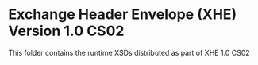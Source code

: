 # Exchange Header Envelope (XHE) Version 1.0 CS02

This folder contains the runtime XSDs distributed as part of XHE 1.0 CS02

